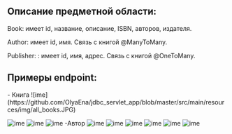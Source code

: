 <h2>Описание предметной области:</h2>
<p>Book: имеет id, название, описание, ISBN, авторов, издателя.</p>
<p> Author: имеет id, имя. Связь с книгой @ManyToMany. </p>
<p> Publisher: : имеет id,  имя, адрес. Связь с книгой @OneToMany. </p>
<h2>Примеры endpoint:</h2>
- Книга 
![ime](https://github.com/OlyaEna/jdbc_servlet_app/blob/master/src/main/resources/img/all_books.JPG)

![ime](https://github.com/OlyaEna/jdbc_servlet_app/blob/master/src/main/resources/img/bookbyid.JPG)
![ime](https://github.com/OlyaEna/jdbc_servlet_app/blob/master/src/main/resources/img/bookbyid.JPG)
![ime](https://github.com/OlyaEna/jdbc_servlet_app/blob/master/src/main/resources/img/create_book.JPG)
-Автор
![ime](https://github.com/OlyaEna/jdbc_servlet_app/blob/master/src/main/resources/img/all_authors.JPG)
![ime](https://github.com/OlyaEna/jdbc_servlet_app/blob/master/src/main/resources/img/author_delete.JPG)
![ime](https://github.com/OlyaEna/jdbc_servlet_app/blob/master/src/main/resources/img/author_update.JPG)
![ime](https://github.com/OlyaEna/jdbc_servlet_app/blob/master/src/main/resources/img/authorbyid.JPG)
![ime](https://github.com/OlyaEna/jdbc_servlet_app/blob/master/src/main/resources/img/authorbyname.JPG)
![ime](https://github.com/OlyaEna/jdbc_servlet_app/blob/master/src/main/resources/img/create_author.JPG)

